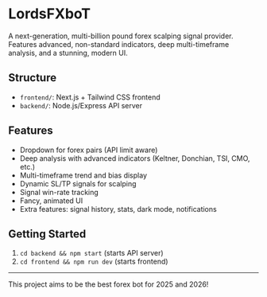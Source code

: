 # LordsFXboT

A next-generation, multi-billion pound forex scalping signal provider. Features advanced, non-standard indicators, deep multi-timeframe analysis, and a stunning, modern UI.

## Structure
- `frontend/`: Next.js + Tailwind CSS frontend
- `backend/`: Node.js/Express API server

## Features
- Dropdown for forex pairs (API limit aware)
- Deep analysis with advanced indicators (Keltner, Donchian, TSI, CMO, etc.)
- Multi-timeframe trend and bias display
- Dynamic SL/TP signals for scalping
- Signal win-rate tracking
- Fancy, animated UI
- Extra features: signal history, stats, dark mode, notifications

## Getting Started
1. `cd backend && npm start` (starts API server)
2. `cd frontend && npm run dev` (starts frontend)

---

This project aims to be the best forex bot for 2025 and 2026!